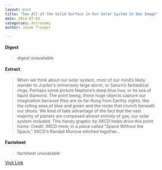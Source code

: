 ```yaml
---
layout: post
title: "See All of the Solid Surface in Our Solar System In One Image"
date: 2014-07-03
categories: Astronomy
author: Jaime Trosper

---
```



#### Digest
>digest unavailable

#### Extract
>When we think about our solar system, most of our mind&#8217;s likely wander to Jupiter&#8217;s immensely large storm, or Saturn&#8217;s fantastical rings. Perhaps some picture Neptune&#8217;s deep blue hue, or its sea of liquid diamond. The point being, these huge objects capture our imagination because they are so far-flung from Earthly sights, like the rolling seas of blue and green and the rocks that crunch beneath our shoes. We kind of take advantage of the fact that the vast majority of planets are composed almost entirely of gas; our solar system included. This handy graphic by XKCD helps drive this point home: Credit: XKCD Here, in a piece called &#8220;Space Without the Space,&#8221; XKCD&#8217;s Randall Munroe stitched together...

#### Factsheet
>factsheet unavailable

[Visit Link](http://www.fromquarkstoquasars.com/see-all-of-the-solid-surface-in-our-solar-system-in-one-image/)


